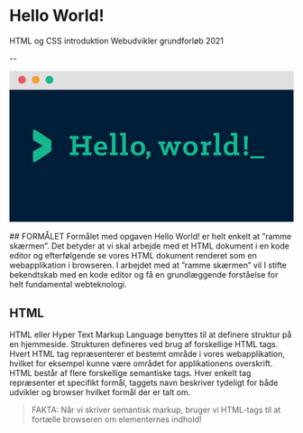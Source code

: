 # Hello World!
HTML og CSS introduktion Webudvikler grundforløb 2021

--

<p align="center">
  <img src="https://github.com/rts-cmk-opgaver/HelloWorld/blob/main/0_4ty0Adbdg4dsVBo3.png" /><br>
</p>
## FORMÅLET
Formålet med opgaven Hello World! er helt enkelt at ”ramme
skærmen”. Det betyder at vi skal arbejde med et HTML dokument
i en kode editor og efterfølgende se vores HTML dokument
renderet som en webapplikation i browseren. I arbejdet med at
”ramme skærmen” vil I stifte bekendtskab med en kode editor og
få en grundlæggende forståelse for helt fundamental webteknologi.

## HTML
HTML eller Hyper Text Markup Language benyttes til at definere
struktur på en hjemmeside. Strukturen defineres ved brug af
forskellige HTML tags. Hvert HTML tag repræsenterer et bestemt
område i vores webapplikation, hvilket for eksempel kunne være
området for applikationens overskrift.
HTML består af flere forskellige semantiske tags. Hver enkelt tag
repræsenter et specifikt formål, taggets navn beskriver tydeligt for
både udvikler og browser hvilket formål der er talt om.

> FAKTA: Når vi skriver semantisk markup, bruger vi HTML-tags til at fortælle browseren om elementernes indhold!
